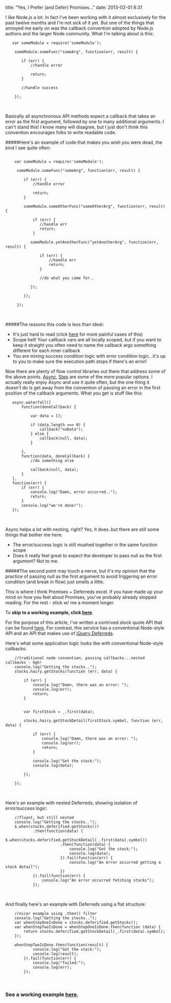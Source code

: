 title: "Yes, I Prefer (and Defer) Promises..."
date: 2013-02-01 8:31

I like Node.js a lot. In fact I've been working with it almost exclusively for the past twelve months and I'm not sick of it
yet. But one of the things that annoyed me early on was the callback convention adopted by Node.js authors and the larger
Node community. What I'm talking about is this:


 ```
    var someModule = require('someModule');

     someModule.someFunc("someArg", function(err, result) {

        if (err) {
            //handle error

            return;
        }

        //handle success

     });
 ```
<br/>

 Basically all asynchronous API methods expect a callback that takes an error as the first argument, followed by one to
 many additional arguments. I can't stand this! I know many will disagree, but I just don't think this convention
 encourages folks to write readable code.

 #####Here's an example of code that makes you wish you were dead, the kind I see quite often:

 ```

     var someModule = require('someModule');

      someModule.someFunc("someArg", function(err, result) {

         if (err) {
             //handle error

             return;
         }

         someModule.someOtherFunc("someOtherArg", function(err, result) {

             if (err) {
                //handle err
                return;
             }

            someModule.yetAnotherFunc("yetAnotherArg", function(err, result) {

                if (err) {
                    //handle err
                    return;
                }

                //do what you came for..

            });

         });

      });

 ```
<br/>

 #####The reasons this code is less than ideal:

 * It's just hard to read (click [here](http://howtonode.org/control-flow-part-ii) for more painful cases of this)
 * Scope hell! Your callback vars are all locally scoped, but if you want to keep it straight you often need to name the
 callback args something different for each inner callback
 * You are mixing success condition logic with error condition logic...it's up to you to make sure the execution path stops
 if there's an error!

 Now there are plenty of flow control libraries out there that address some of the above points. [Async](https://github.com/caolan/async),
 [Step](https://github.com/creationix/step) are some of the more popular options. I actually really enjoy Async
 and use it quite often, but the one thing it doesn't do is get away from the convention of passing an error
 in the first position of the callback arguments. What you get is stuff like this:


 ```
    async.waterfall([
        function(doneCallback) {

            var data = [];

            if (data.length === 0) {
                callback("noData");
            } else {
                callback(null, data);
            }

        },
        function(data, doneCallback) {
            //do something else

            callback(null, data);
        }
    ],
    function(err) {
        if (err) {
            console.log("Damn, error occurred..");
            return;
        }
        console.log("we're done!");
    });

 ```
<br/>

 Async helps a lot with nesting, right? Yes, it does..but there are still some things that bother me here:

 * The error/success logic is still mushed together in the same function scope
 * Does it really feel great to expect the developer to pass null as the first argument? Not to me.

 #####The second point may touch a nerve, but it's my opinion that the practice of passing null as the first argument to avoid triggering an error condition (and break in flow) just smells a little.

 This is where I think Promises + Deferreds excel. If you have made up your mind on how you feel about Promises, you've
 probably already stopped reading. For the rest - stick w/ me a moment longer.

 To **skip to a working example, click [here](http://mandarindrummond.com/examples/flow-control-deferreds/)**.

For the purpose of this article, I've written a contrived stock quote API that can be found
[here](http://mandarindrummond.com/examples/flow-control-deferreds/stocks.js). For contrast, this service has a conventional Node-style
API and an API that makes use of [jQuery Deferreds](http://api.jquery.com/category/deferred-object/).

Here's what some application logic looks like with conventional Node-style callbacks:

```
    //traditional node convention, passing callbacks...nested callbacks - Ugh!
    console.log("Getting the stocks..");
    stocks.hairy.getStocks(function (err, data) {

        if (err) {
            console.log("Damn, there was an error: ");
            console.log(err);
            return;
        }


        var firstStock = _.first(data);

        stocks.hairy.getStockDetail(firstStock.symbol, function (err, data) {

            if (err) {
                console.log("Damn, there was an error: ");
                console.log(err);
                return;
            }

            console.log("Got the stock:");
            console.log(data);

        });

    });

```
<br/>

Here's an example with nested Deferreds, showing isolation of error/success logic:

```
    //fluent, but still nested
    console.log("Getting the stocks..");
    $.when(stocks.deferified.getStocks())
            .then(function(data) {
                $.when(stocks.deferified.getStockDetail(_.first(data).symbol))
                        .then(function(data) {
                            console.log("Got the stock:");
                            console.log(data);
                        }).fail(function(err) {
                            console.log("An error occurred getting a stock detail");
                        })
            }).fail(function(err) {
                console.log("An error occurred fetching stocks");
            });

```
<br/>

And finally here's an example with Deferreds using a flat structure:

```
    //nicer example using .then() filter
    console.log("Getting the stocks..");
    var whenStepOneIsDone = stocks.deferified.getStocks();
    var whenStepTwoIsDone = whenStepOneIsDone.then(function (data) {
        return stocks.deferified.getStockDetail(_.first(data).symbol);
    });

    whenStepTwoIsDone.then(function(result) {
            console.log("Got the stock:");
            console.log(result);
        }).fail(function(err) {
            console.log("failed:");
            console.log(err);
        });
```
<br/>

### See a working example [here](http://mandarindrummond.com/examples/flow-control-deferreds/).





